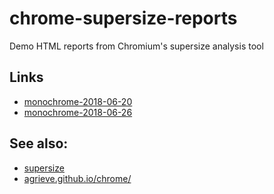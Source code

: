 # chrome-supersize-reports
Demo HTML reports from Chromium's supersize analysis tool

## Links
- [monochrome-2018-06-20](monochrome-2018-06-20)
- [monochrome-2018-06-26](monochrome-2018-06-26)

## See also:
- [supersize](https://chromium.googlesource.com/chromium/src/+/master/tools/binary_size/README.md#Super-Size)
- [agrieve.github.io/chrome/](https://agrieve.github.io/chrome/)

